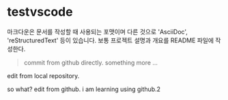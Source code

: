 # testvscode

마크다운은 문서를 작성할 때 사용되는 포맷이며 다른 것으로 'AsciiDoc', 'reStructuredText' 등이 있습니다.
보통 프로젝트 설명과 개요를 README 파일에 작성한다.

> commit from github directly.
> something more ...

edit from local repository.

so what?
edit from github.
i am learning using github.2 
